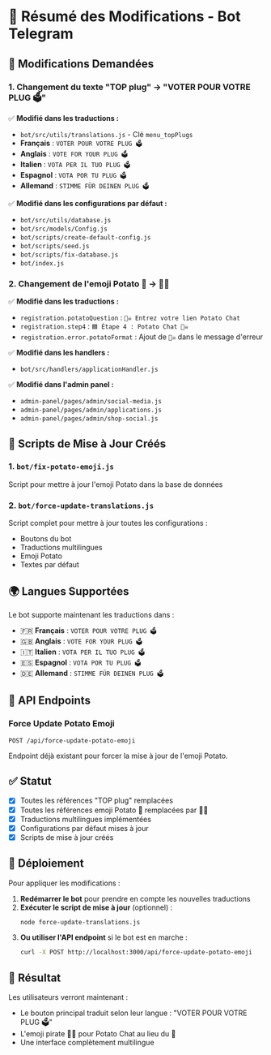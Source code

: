 # 📝 Résumé des Modifications - Bot Telegram

## 🎯 Modifications Demandées

### 1. Changement du texte "TOP plug" → "VOTER POUR VOTRE PLUG 🗳️"

✅ **Modifié dans les traductions :**
- `bot/src/utils/translations.js` - Clé `menu_topPlugs`
- **Français** : `VOTER POUR VOTRE PLUG 🗳️`
- **Anglais** : `VOTE FOR YOUR PLUG 🗳️`
- **Italien** : `VOTA PER IL TUO PLUG 🗳️`
- **Espagnol** : `VOTA POR TU PLUG 🗳️`
- **Allemand** : `STIMME FÜR DEINEN PLUG 🗳️`

✅ **Modifié dans les configurations par défaut :**
- `bot/src/utils/database.js`
- `bot/src/models/Config.js`
- `bot/scripts/create-default-config.js`
- `bot/scripts/seed.js`
- `bot/scripts/fix-database.js`
- `bot/index.js`

### 2. Changement de l'emoji Potato 🥔 → 🏴‍☠️

✅ **Modifié dans les traductions :**
- `registration.potatoQuestion` : `🏴‍☠️ Entrez votre lien Potato Chat`
- `registration.step4` : `🟦 Étape 4 : Potato Chat 🏴‍☠️`
- `registration.error.potatoFormat` : Ajout de `🏴‍☠️` dans le message d'erreur

✅ **Modifié dans les handlers :**
- `bot/src/handlers/applicationHandler.js`

✅ **Modifié dans l'admin panel :**
- `admin-panel/pages/admin/social-media.js`
- `admin-panel/pages/admin/applications.js` 
- `admin-panel/pages/admin/shop-social.js`

## 🔧 Scripts de Mise à Jour Créés

### 1. `bot/fix-potato-emoji.js`
Script pour mettre à jour l'emoji Potato dans la base de données

### 2. `bot/force-update-translations.js` 
Script complet pour mettre à jour toutes les configurations :
- Boutons du bot
- Traductions multilingues
- Emoji Potato
- Textes par défaut

## 🌍 Langues Supportées

Le bot supporte maintenant les traductions dans :
- 🇫🇷 **Français** : `VOTER POUR VOTRE PLUG 🗳️`
- 🇬🇧 **Anglais** : `VOTE FOR YOUR PLUG 🗳️`
- 🇮🇹 **Italien** : `VOTA PER IL TUO PLUG 🗳️`
- 🇪🇸 **Espagnol** : `VOTA POR TU PLUG 🗳️`
- 🇩🇪 **Allemand** : `STIMME FÜR DEINEN PLUG 🗳️`

## 📡 API Endpoints

### Force Update Potato Emoji
```
POST /api/force-update-potato-emoji
```
Endpoint déjà existant pour forcer la mise à jour de l'emoji Potato.

## ✅ Statut

- [x] Toutes les références "TOP plug" remplacées
- [x] Toutes les références emoji Potato 🥔 remplacées par 🏴‍☠️
- [x] Traductions multilingues implémentées
- [x] Configurations par défaut mises à jour
- [x] Scripts de mise à jour créés

## 🚀 Déploiement

Pour appliquer les modifications :

1. **Redémarrer le bot** pour prendre en compte les nouvelles traductions
2. **Exécuter le script de mise à jour** (optionnel) :
   ```bash
   node force-update-translations.js
   ```
3. **Ou utiliser l'API endpoint** si le bot est en marche :
   ```bash
   curl -X POST http://localhost:3000/api/force-update-potato-emoji
   ```

## 📱 Résultat

Les utilisateurs verront maintenant :
- Le bouton principal traduit selon leur langue : "VOTER POUR VOTRE PLUG 🗳️"
- L'emoji pirate 🏴‍☠️ pour Potato Chat au lieu du 🥔
- Une interface complètement multilingue